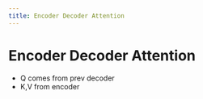 ```yaml
---
title: Encoder Decoder Attention
---
```


# Encoder Decoder Attention
- Q comes from prev decoder
- K,V from encoder




























